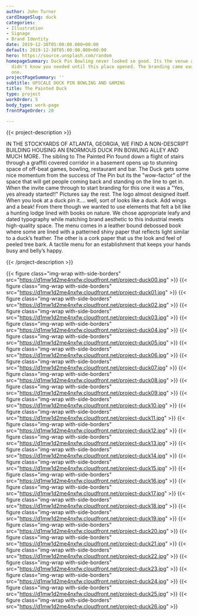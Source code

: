 ```yaml
---
author: John Turner
cardImageSlug: duck
categories:
- Illustration
- Signage
- Brand Identity
date: 2019-12-30T05:00:00.000+00:00
default: 2019-12-30T05:00:00.000+00:00
hero: https://source.unsplash.com/random
homepageSummary: Duck Pin Bowling never looked so good. Its the venue and event you
  didn't know you needed until this place opened. The branding came easy for this
  one.
projectPageSummary: ''
subtitle: UPSCALE DUCK PIN BOWLING AND GAMING
title: The Painted Duck
type: project
workOrder: 5
body_type: work-page
frontPageOrder: 20

---
```

{{< project-description >}} <p>IN THE STOCKYARDS OF ATLANTA, GEORGIA, WE FIND A NON-DESCRIPT BUILDING HOUSING AN ENORMOUS DUCK PIN BOWLING ALLEY AND MUCH MORE. The sibling to The Painted Pin found down a flight of stairs through a graffiti covered corridor in a basement opens up to stunning space of off-beat games, bowling, restaurant and bar. The Duck gets some nice momentum from the success of The Pin but its the "wow-factor" of the space that will get people coming back and standing on the line to get in. When the invite came through to start branding for this one it was a "Yes, yes already started!!" Pictures say the rest. The logo almost designed itself. When you look at a duck pin it…. well, sort of looks like a duck. Add wings and a beak! From there though we wanted to use elements that felt a bit like a hunting lodge lined with books on nature. We chose appropriate leafy and dated typography while matching brand aesthetic to this industrial meets high-quality space. The menu comes in a leather bound debossed book where some are lined with a patterned shiny paper that reflects light similar to a duck’s feather. The other is a cork paper that us the look and feel of peeled tree bark. A tactile menu for an establishment that keeps your hands busy and belly’s happy. </p> {{< /project-description >}}

{{< figure class="img-wrap with-side-borders" src="https://d1mw1d2me4nxfw.cloudfront.net/project-duck00.jpg" >}}
{{< figure class="img-wrap with-side-borders" src="https://d1mw1d2me4nxfw.cloudfront.net/project-duck01.jpg" >}} 
{{< figure class="img-wrap with-side-borders" src="https://d1mw1d2me4nxfw.cloudfront.net/project-duck02.jpg" >}}
{{< figure class="img-wrap with-side-borders" src="https://d1mw1d2me4nxfw.cloudfront.net/project-duck03.jpg" >}} 
{{< figure class="img-wrap with-side-borders" src="https://d1mw1d2me4nxfw.cloudfront.net/project-duck04.jpg" >}} 
{{< figure class="img-wrap with-side-borders" src="https://d1mw1d2me4nxfw.cloudfront.net/project-duck05.jpg" >}} 
{{< figure class="img-wrap with-side-borders" src="https://d1mw1d2me4nxfw.cloudfront.net/project-duck06.jpg" >}} 
{{< figure class="img-wrap with-side-borders" src="https://d1mw1d2me4nxfw.cloudfront.net/project-duck07.jpg" >}} 
{{< figure class="img-wrap with-side-borders" src="https://d1mw1d2me4nxfw.cloudfront.net/project-duck08.jpg" >}} 
{{< figure class="img-wrap with-side-borders" src="https://d1mw1d2me4nxfw.cloudfront.net/project-duck09.jpg" >}} 
{{< figure class="img-wrap with-side-borders" src="https://d1mw1d2me4nxfw.cloudfront.net/project-duck10.jpg" >}} 
{{< figure class="img-wrap with-side-borders" src="https://d1mw1d2me4nxfw.cloudfront.net/project-duck11.jpg" >}}
{{< figure class="img-wrap with-side-borders" src="https://d1mw1d2me4nxfw.cloudfront.net/project-duck12.jpg" >}}
{{< figure class="img-wrap with-side-borders" src="https://d1mw1d2me4nxfw.cloudfront.net/project-duck13.jpg" >}}
{{< figure class="img-wrap with-side-borders" src="https://d1mw1d2me4nxfw.cloudfront.net/project-duck14.jpg" >}}
{{< figure class="img-wrap with-side-borders" src="https://d1mw1d2me4nxfw.cloudfront.net/project-duck15.jpg" >}}
{{< figure class="img-wrap with-side-borders" src="https://d1mw1d2me4nxfw.cloudfront.net/project-duck16.jpg" >}}
{{< figure class="img-wrap with-side-borders" src="https://d1mw1d2me4nxfw.cloudfront.net/project-duck17.jpg" >}}
{{< figure class="img-wrap with-side-borders" src="https://d1mw1d2me4nxfw.cloudfront.net/project-duck18.jpg" >}}
{{< figure class="img-wrap with-side-borders" src="https://d1mw1d2me4nxfw.cloudfront.net/project-duck19.jpg" >}}
{{< figure class="img-wrap with-side-borders" src="https://d1mw1d2me4nxfw.cloudfront.net/project-duck20.jpg" >}}
{{< figure class="img-wrap with-side-borders" src="https://d1mw1d2me4nxfw.cloudfront.net/project-duck21.jpg" >}}
{{< figure class="img-wrap with-side-borders" src="https://d1mw1d2me4nxfw.cloudfront.net/project-duck22.jpg" >}}
{{< figure class="img-wrap with-side-borders" src="https://d1mw1d2me4nxfw.cloudfront.net/project-duck23.jpg" >}}
{{< figure class="img-wrap with-side-borders" src="https://d1mw1d2me4nxfw.cloudfront.net/project-duck24.jpg" >}}
{{< figure class="img-wrap with-side-borders" src="https://d1mw1d2me4nxfw.cloudfront.net/project-duck25.jpg" >}}
{{< figure class="img-wrap with-side-borders" src="https://d1mw1d2me4nxfw.cloudfront.net/project-duck26.jpg" >}}
